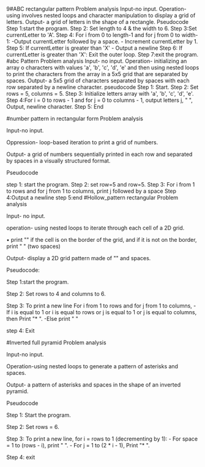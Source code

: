9#ABC rectangular pattern
Problem analysis
Input-no input.
Operation-using involves nested loops and character manipulation to display a grid of letters.
Output- a grid of letters in the shape of a rectangle.
Pseudocode
Step 1:start the program.
Step 2: Set length to 4 & the width to 6.
Step 3:Set currentLetter to 'A'.
Step 4: For i from 0 to length-1 and for j from 0 to width-1: -Output currentLetter followed by a space. - Increment currentLetter by 1.
Step 5: If currentLetter is greater than 'X' - Output a newline
Step 6: If currentLetter is greater than 'X': Exit the outer loop. Step 7:exit the program.
#abc Pattern
Problem analysis 
Input- no input. 
Operation- initializing an array o characters with values 'a', 'b', 'c', 'd', 'e' and then using nested loops to print the characters from the array in a 5x5 grid that are separated by spaces. 
Output- a 5x5 grid of characters separated by spaces with each row separated by a newline character.
pseudocode 
Step 1: Start. 
Step 2: Set rows = 5, columns = 5. 
Step 3: Initialize letters array with 'a', 'b', 'c', 'd', 'e'. 
Step 4:For i = 0 to rows - 1 and for j = 0 to columns - 1, output letters j, " ", Output, newline character. 
Step 5: End

 #number pattern in rectangular form
Problem analysis 

Input-no input. 

Oppression- loop-based iteration to print a grid of numbers. 

Output- a grid of numbers sequentially printed in each row and separated by spaces in a visually structured format.

Pseudocode 

step 1: start the program. 
Step 2: set row=5 and row=5. 
Step 3: For i from 1 to rows and for j from 1 to columns, print j followed by a space 
Step 4:Output a newline 
step 5:end
#Hollow_pattern rectangular
Problem analysis 

Input- no input. 

operation- using nested loops to iterate through each cell of a 2D grid.

• print "" if the cell is on the border of the grid, and if it is not on the border, print " " (two spaces) 

Output- display a 2D grid pattern made of "" and spaces.

Pseudocode:

Step 1:start the program. 

Step 2: Set rows to 4 and columns to 6. 

Step 3: To print a new line For i from 1 to rows and for j from 1 to columns, - If i is equal to 1 or i is equal to rows or j is equal to 1 or j is equal to columns, then Print "* ". -Else print " " 

step 4: Exit

#Inverted full pyramid
Problem analysis 

Input-no input. 

Operation-using nested loops to generate a pattern of asterisks and spaces.

Output- a pattern of asterisks and spaces in the shape of an inverted pyramid.

Pseudocode 

Step 1: Start the program. 

Step 2: Set rows = 6. 

Step 3: To print a new line, for i = rows to 1 (decrementing by 1): - For space = 1 to (rows - i), print " ". - For j = 1 to (2 * i - 1), Print "* ".

Step 4: exit 
